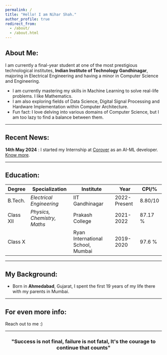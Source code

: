 ```yaml
---
permalink: /
title: "Hello! I am Nihar Shah."
author_profile: true
redirect_from: 
  - /about/
  - /about.html
---
```


<!-- This is the front page of a website that is powered by the [Academic Pages template](https://github.com/academicpages/academicpages.github.io) and hosted on GitHub pages. [GitHub pages](https://pages.github.com) is a free service in which websites are built and hosted from code and data stored in a GitHub repository, automatically updating when a new commit is made to the respository. This template was forked from the [Minimal Mistakes Jekyll Theme](https://mmistakes.github.io/minimal-mistakes/) created by Michael Rose, and then extended to support the kinds of content that academics have: publications, talks, teaching, a portfolio, blog posts, and a dynamically-generated CV. You can fork [this repository](https://github.com/academicpages/academicpages.github.io) right now, modify the configuration and markdown files, add your own PDFs and other content, and have your own site for free, with no ads! An older version of this template powers my own personal website at [stuartgeiger.com](http://stuartgeiger.com), which uses [this Github repository](https://github.com/staeiou/staeiou.github.io). -->

About Me:
-----
I am currently a final-year student at one of the most prestigious technological institutes, **Indian Institute of Technology Gandhinagar**, majoring in Electrical Engineering and having a minor in Computer Science and Engineering.

-	I am currently mastering my skills in  Machine Learning to solve real-life problems. I like Mathematics.
- I am also exploring fields of Data Science, Digital Signal Processing and Hardware Implementation within Computer Architecture.
-	Fun fact: I love delving into various domains of Computer Science, but I am too lazy to find a balance between them.
<hr>

Recent News:
-----
**14th May 2024** : I started my Internship at [Corover](https://corover.ai/)  as an AI-ML developer. [Know more](https://Nihar1402-iit.github.io/Interns/).


<hr>

Education:
-----

| Degree | Specialization | Institute | Year | CPI/% |
| --- | --- | --- | --- | --- | 
| B.Tech. | _Electrical Engineering_| IIT Gandhinagar| 2022-Present| 8.80/10| 
| Class XII  | _Physics, Chemistry, Maths_| Prakash College| 2021-2022 | 87.17 %| 
| Class X | | Ryan International School, Mumbai | 2019-2020| 97.6 %| 

<hr>

My Background:
-------

- Born in **Ahmedabad**, Gujarat, I spent the first 19 years of my life there with my parents in Mumbai. 
  
  
<hr>


For even more info:
------
Reach out to me :)
<hr>

<h3><center> "Success is not final, failure is not fatal, It's the courage  to continue that counts" </center></h3>
